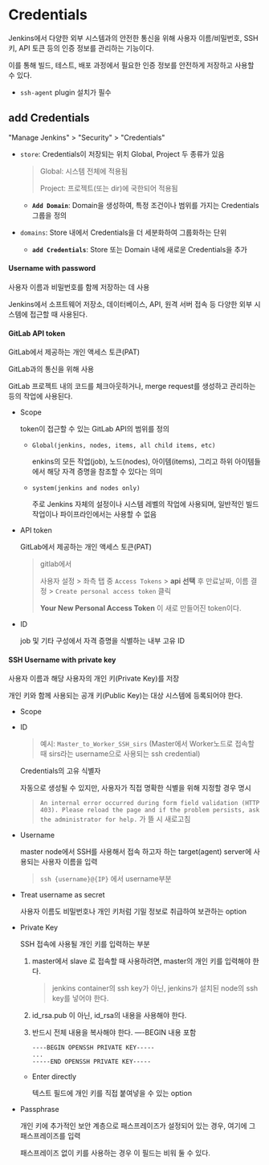 # Credentials

Jenkins에서 다양한 외부 시스템과의 안전한 통신을 위해 사용자 이름/비밀번호, SSH 키, API 토큰 등의 인증 정보를 관리하는 기능이다. 

이를 통해 빌드, 테스트, 배포 과정에서 필요한 인증 정보를 안전하게 저장하고 사용할 수 있다.

- `ssh-agent` plugin 설치가 필수



## add Credentials

"Manage Jenkins" > "Security" > "Credentials" 

- `store`: Credentials이 저장되는 위치  Global, Project 두 종류가 있음

  > Global: 시스템 전체에 적용됨
  >
  > Project: 프로젝트(또는 dir)에 국한되어 적용됨

  - **`Add Domain`**: Domain을 생성하여, 특정 조건이나 범위를 가지는 Credentials 그룹을 정의

- `domains`: Store 내에서 Credentials을 더 세분화하여 그룹화하는 단위

  - **`add Credentials`**: Store 또는 Domain 내에 새로운 Credentials을 추가





#### Username with password

사용자 이름과 비밀번호를 함께 저장하는 데 사용

Jenkins에서 소프트웨어 저장소, 데이터베이스, API, 원격 서버 접속 등 다양한 외부 시스템에 접근할 때 사용된다.



#### GitLab API token

GitLab에서 제공하는 개인 액세스 토큰(PAT)

GitLab과의 통신을 위해 사용 

GitLab 프로젝트 내의 코드를 체크아웃하거나, merge request를 생성하고 관리하는 등의 작업에 사용된다.

- Scope

  token이 접근할 수 있는 GitLab API의 범위를 정의

  - `Global(jenkins, nodes, items, all child items, etc)`  

    enkins의 모든 작업(job), 노드(nodes), 아이템(items), 그리고 하위 아이템들에서 해당 자격 증명을 참조할 수 있다는 의미

  - `system(jenkins and nodes only)`

    주로 Jenkins 자체의 설정이나 시스템 레벨의 작업에 사용되며, 일반적인 빌드 작업이나 파이프라인에서는 사용할 수 없음

- API token

  GitLab에서 제공하는 개인 액세스 토큰(PAT)

  > gitlab에서
  >
  > 사용자 설정 > 좌측 탭 중 `Access Tokens` > **api 선택** 후 만료날짜, 이름 결정 > `Create personal access token` 클릭
  >
  > **Your New Personal Access Token**  이 새로 만들어진 token이다.

- ID

  job 및 기타 구성에서 자격 증명을 식별하는 내부 고유 ID



#### SSH Username with private key

사용자 이름과 해당 사용자의 개인 키(Private Key)를 저장

개인 키와 함께 사용되는 공개 키(Public Key)는 대상 시스템에 등록되어야 한다.

- Scope

- ID

  > 예시: `Master_to_Worker_SSH_sirs`  (Master에서 Worker노드로 접속할 때 sirs라는 username으로 사용되는 ssh credential)

  Credentials의 고유 식별자

  자동으로 생성될 수 있지만, 사용자가 직접 명확한 식별을 위해 지정할 경우 명시

  > `An internal error occurred during form field validation (HTTP 403). Please reload the page and if the problem persists, ask the administrator for help.` 가 뜰 시 새로고침

- Username

  master node에서 SSH를 사용해서 접속 하고자 하는 target(agent) server에 사용되는 사용자 이름을 입력

  > `ssh {username}@{IP}` 에서 username부분

- Treat username as secret

  사용자 이름도 비밀번호나 개인 키처럼 기밀 정보로 취급하여 보관하는 option

- Private Key 

  SSH 접속에 사용될 개인 키를 입력하는 부분

  1. master에서 slave 로 접속할 때 사용하려면, master의 개인 키를 입력해야 한다.

     > jenkins container의 ssh key가 아닌, jenkins가 설치된 node의 ssh key를 넣어야 한다.

  2. id_rsa.pub 이 아닌, id_rsa의 내용을 사용해야 한다.

  3. 반드시 전체 내용을 복사해야 한다. —-BEGIN 내용 포함

     ```
     ----BEGIN OPENSSH PRIVATE KEY-----
     ...
     -----END OPENSSH PRIVATE KEY-----
     ```

  - Enter directly

    텍스트 필드에 개인 키를 직접 붙여넣을 수 있는 option

- Passphrase

   개인 키에 추가적인 보안 계층으로 패스프레이즈가 설정되어 있는 경우, 여기에 그 패스프레이즈를 입력

  패스프레이즈 없이 키를 사용하는 경우 이 필드는 비워 둘 수 있다.





